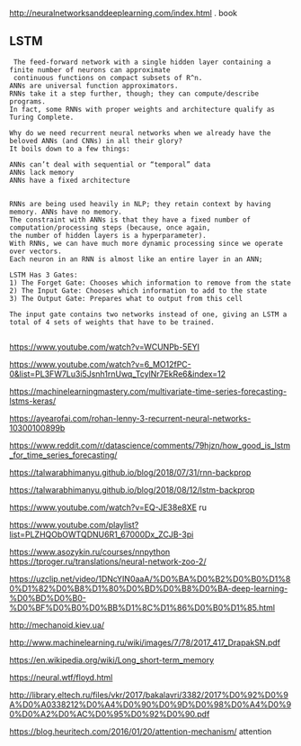 <http://neuralnetworksanddeeplearning.com/index.html> .  book

## LSTM
```
 The feed-forward network with a single hidden layer containing a finite number of neurons can approximate 
 continuous functions on compact subsets of R^n.
ANNs are universal function approximators. 
RNNs take it a step further, though; they can compute/describe programs. 
In fact, some RNNs with proper weights and architecture qualify as Turing Complete.
  
Why do we need recurrent neural networks when we already have the beloved ANNs (and CNNs) in all their glory?
It boils down to a few things:

ANNs can’t deal with sequential or “temporal” data
ANNs lack memory
ANNs have a fixed architecture  


RNNs are being used heavily in NLP; they retain context by having memory. ANNs have no memory.
The constraint with ANNs is that they have a fixed number of computation/processing steps (because, once again, 
the number of hidden layers is a hyperparameter). 
With RNNs, we can have much more dynamic processing since we operate over vectors. 
Each neuron in an RNN is almost like an entire layer in an ANN; 

LSTM Has 3 Gates:
1) The Forget Gate: Chooses which information to remove from the state
2) The Input Gate: Chooses which information to add to the state
3) The Output Gate: Prepares what to output from this cell

The input gate contains two networks instead of one, giving an LSTM a total of 4 sets of weights that have to be trained.
 
``` 
<https://www.youtube.com/watch?v=WCUNPb-5EYI>

<https://www.youtube.com/watch?v=6_MO12fPC-0&list=PL3FW7Lu3i5Jsnh1rnUwq_TcylNr7EkRe6&index=12>


<https://machinelearningmastery.com/multivariate-time-series-forecasting-lstms-keras/> 
 
<https://ayearofai.com/rohan-lenny-3-recurrent-neural-networks-10300100899b>

<https://www.reddit.com/r/datascience/comments/79hjzn/how_good_is_lstm_for_time_series_forecasting/>

<https://talwarabhimanyu.github.io/blog/2018/07/31/rnn-backprop>

<https://talwarabhimanyu.github.io/blog/2018/08/12/lstm-backprop>

<https://www.youtube.com/watch?v=EQ-JE38e8XE> ru

<https://www.youtube.com/playlist?list=PLZHQObOWTQDNU6R1_67000Dx_ZCJB-3pi>

<https://www.asozykin.ru/courses/nnpython> 
<https://tproger.ru/translations/neural-network-zoo-2/>

<https://uzclip.net/video/1DNcYIN0aaA/%D0%BA%D0%B2%D0%B0%D1%80%D1%82%D0%B8%D1%80%D0%BD%D0%B8%D0%BA-deep-learning-%D0%BD%D0%B0-%D0%BF%D0%B0%D0%BB%D1%8C%D1%86%D0%B0%D1%85.html>

<http://mechanoid.kiev.ua/>

http://www.machinelearning.ru/wiki/images/7/78/2017_417_DrapakSN.pdf

<https://en.wikipedia.org/wiki/Long_short-term_memory>

<https://neural.wtf/floyd.html>

http://library.eltech.ru/files/vkr/2017/bakalavri/3382/2017%D0%92%D0%9A%D0%A0338212%D0%A4%D0%90%D0%9D%D0%98%D0%A4%D0%90%D0%A2%D0%AC%D0%95%D0%92%D0%90.pdf


<https://blog.heuritech.com/2016/01/20/attention-mechanism/> attention
